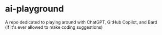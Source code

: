 # ai-playground
A repo dedicated to playing around with ChatGPT, GitHub Copilot, and Bard (if it's ever allowed to make coding suggestions)
